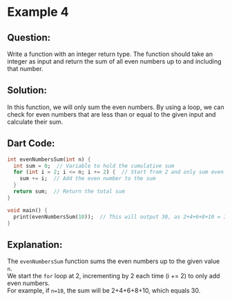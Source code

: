 # Example 4

## Question:
Write a function with an integer return type. The function should take an integer as input and return the sum of all even numbers up to and including that number.

## Solution:
In this function, we will only sum the even numbers. By using a loop, we can check for even numbers that are less than or equal to the given input and calculate their sum.

## Dart Code:
```dart
int evenNumbersSum(int n) {
  int sum = 0;  // Variable to hold the cumulative sum
  for (int i = 2; i <= n; i += 2) {  // Start from 2 and only sum even numbers
    sum += i;  // Add the even number to the sum
  }
  return sum;  // Return the total sum
}

void main() {
  print(evenNumbersSum(10));  // This will output 30, as 2+4+6+8+10 = 30
}
```
## Explanation:
The `evenNumbersSum` function sums the even numbers up to the given value `n`.  
We start the `for` loop at 2, incrementing by 2 each time (i += 2) to only add even numbers.  
For example, if `n=10`, the sum will be 2+4+6+8+10, which equals 30.

